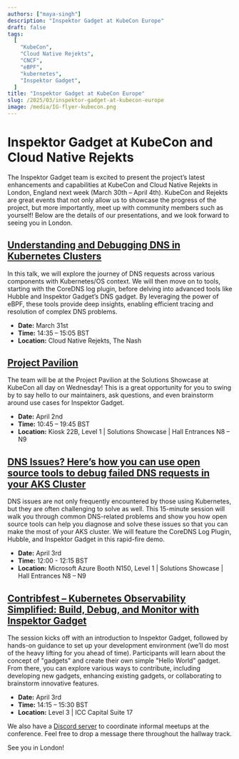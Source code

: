 ```yaml
---
authors: ["maya-singh"]
description: "Inspektor Gadget at KubeCon Europe"
draft: false
tags:
  [
    "KubeCon",
    "Cloud Native Rejekts",
    "CNCF",
    "eBPF",
    "kubernetes",
    "Inspektor Gadget",
  ]
title: "Inspektor Gadget at KubeCon Europe"
slug: /2025/03/inspektor-gadget-at-kubecon-europe
image: /media/IG-flyer-kubecon.png
---
```


# Inspektor Gadget at KubeCon and Cloud Native Rejekts

The Inspektor Gadget team is excited to present the project’s latest enhancements and capabilities at KubeCon and Cloud Native Rejekts in London, England next week (March 30th – April 4th). KubeCon and Rejekts are great events that not only allow us to showcase the progress of the project, but more importantly, meet up with community members such as yourself! Below are the details of our presentations, and we look forward to seeing you in London.

<!-- truncate -->

## [Understanding and Debugging DNS in Kubernetes Clusters](https://cfp.cloud-native.rejekts.io/cloud-native-rejekts-europe-london-2025/talk/ANB7FS/)
In this talk, we will explore the journey of DNS requests across various components with Kubernetes/OS context. We will then move on to tools, starting with the CoreDNS log plugin, before delving into advanced tools like Hubble and Inspektor Gadget’s DNS gadget. By leveraging the power of eBPF, these tools provide deep insights, enabling efficient tracing and resolution of complex DNS problems.

- **Date:** March 31st  
- **Time:** 14:35 – 15:05 BST  
- **Location:** Cloud Native Rejekts, The Nash  

## [Project Pavilion](https://events.linuxfoundation.org/kubecon-cloudnativecon-europe/features-add-ons/experiences/#project-pavilion)
The team will be at the Project Pavilion at the Solutions Showcase at KubeCon all day on Wednesday! This is a great opportunity for you to swing by to say hello to our maintainers, ask questions, and even brainstorm around use cases for Inspektor Gadget.

- **Date:** April 2nd  
- **Time:** 10:45 – 19:45 BST  
- **Location:** Kiosk 22B, Level 1 | Solutions Showcase | Hall Entrances N8 – N9  

## [DNS Issues? Here’s how you can use open source tools to debug failed DNS requests in your AKS Cluster](https://techcommunity.microsoft.com/blog/appsonazureblog/azure-at-kubecon-europe-2025--london-uk---april-1-4/4394616)
DNS issues are not only frequently encountered by those using Kubernetes, but they are often challenging to solve as well. This 15-minute session will walk you through common DNS-related problems and show you how open source tools can help you diagnose and solve these issues so that you can make the most of your AKS cluster. We will feature the CoreDNS Log Plugin, Hubble, and Inspektor Gadget in this rapid-fire demo.

- **Date:** April 3rd  
- **Time:** 12:00 - 12:15 BST  
- **Location:** Microsoft Azure Booth N150, Level 1 | Solutions Showcase | Hall Entrances N8 – N9  

## [Contribfest – Kubernetes Observability Simplified: Build, Debug, and Monitor with Inspektor Gadget](https://kccnceu2025.sched.com/event/1tczR/contribfest-kubernetes-observability-simplified-build-debug-monitor-with-inspektor-gadget?iframe=no)
The session kicks off with an introduction to Inspektor Gadget, followed by hands-on guidance to set up your development environment (we’ll do most of the heavy lifting for you ahead of time). Participants will learn about the concept of "gadgets" and create their own simple "Hello World" gadget. From there, you can explore various ways to contribute, including developing new gadgets, enhancing existing gadgets, or collaborating to brainstorm innovative features.

- **Date:** April 3rd  
- **Time:** 14:15 – 15:30 BST  
- **Location:** Level 3 | ICC Capital Suite 17  

We also have a [Discord server](https://discord.gg/HbapduTjj9) to coordinate informal meetups at the conference. Feel free to drop a message there throughout the hallway track.

See you in London!
